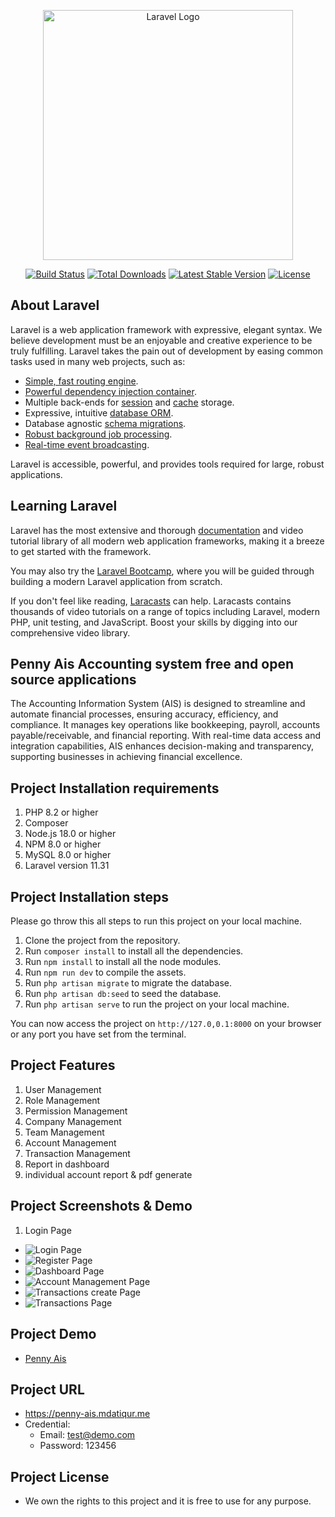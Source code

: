 <p align="center"><a href="https://laravel.com" target="_blank"><img src="https://raw.githubusercontent.com/laravel/art/master/logo-lockup/5%20SVG/2%20CMYK/1%20Full%20Color/laravel-logolockup-cmyk-red.svg" width="400" alt="Laravel Logo"></a></p>

<p align="center">
<a href="https://github.com/laravel/framework/actions"><img src="https://github.com/laravel/framework/workflows/tests/badge.svg" alt="Build Status"></a>
<a href="https://packagist.org/packages/laravel/framework"><img src="https://img.shields.io/packagist/dt/laravel/framework" alt="Total Downloads"></a>
<a href="https://packagist.org/packages/laravel/framework"><img src="https://img.shields.io/packagist/v/laravel/framework" alt="Latest Stable Version"></a>
<a href="https://packagist.org/packages/laravel/framework"><img src="https://img.shields.io/packagist/l/laravel/framework" alt="License"></a>
</p>

## About Laravel

Laravel is a web application framework with expressive, elegant syntax. We believe development must be an enjoyable and creative experience to be truly fulfilling. Laravel takes the pain out of development by easing common tasks used in many web projects, such as:

- [Simple, fast routing engine](https://laravel.com/docs/routing).
- [Powerful dependency injection container](https://laravel.com/docs/container).
- Multiple back-ends for [session](https://laravel.com/docs/session) and [cache](https://laravel.com/docs/cache) storage.
- Expressive, intuitive [database ORM](https://laravel.com/docs/eloquent).
- Database agnostic [schema migrations](https://laravel.com/docs/migrations).
- [Robust background job processing](https://laravel.com/docs/queues).
- [Real-time event broadcasting](https://laravel.com/docs/broadcasting).

Laravel is accessible, powerful, and provides tools required for large, robust applications.

## Learning Laravel

Laravel has the most extensive and thorough [documentation](https://laravel.com/docs) and video tutorial library of all modern web application frameworks, making it a breeze to get started with the framework.

You may also try the [Laravel Bootcamp](https://bootcamp.laravel.com), where you will be guided through building a modern Laravel application from scratch.

If you don't feel like reading, [Laracasts](https://laracasts.com) can help. Laracasts contains thousands of video tutorials on a range of topics including Laravel, modern PHP, unit testing, and JavaScript. Boost your skills by digging into our comprehensive video library.

## Penny Ais Accounting system free and open source applications

The Accounting Information System (AIS) is designed to streamline and automate financial processes, ensuring accuracy, efficiency, and compliance. It manages key operations like bookkeeping, payroll, accounts payable/receivable, and financial reporting. With real-time data access and integration capabilities, AIS enhances decision-making and transparency, supporting businesses in achieving financial excellence.



<!-- We would like to extend our thanks to the following sponsors for funding Laravel development. If you are interested in becoming a sponsor, please visit the [Laravel Partners program](https://partners.laravel.com).

### Premium Partners

- **[Vehikl](https://vehikl.com/)**
- **[Tighten Co.](https://tighten.co)**
- **[WebReinvent](https://webreinvent.com/)**
- **[Kirschbaum Development Group](https://kirschbaumdevelopment.com)**
- **[64 Robots](https://64robots.com)**
- **[Curotec](https://www.curotec.com/services/technologies/laravel/)**
- **[Cyber-Duck](https://cyber-duck.co.uk)**
- **[DevSquad](https://devsquad.com/hire-laravel-developers)**
- **[Jump24](https://jump24.co.uk)**
- **[Redberry](https://redberry.international/laravel/)**
- **[Active Logic](https://activelogic.com)**
- **[byte5](https://byte5.de)**
- **[OP.GG](https://op.gg)**

## Contributing

Thank you for considering contributing to the Laravel framework! The contribution guide can be found in the [Laravel documentation](https://laravel.com/docs/contributions).

## Code of Conduct

In order to ensure that the Laravel community is welcoming to all, please review and abide by the [Code of Conduct](https://laravel.com/docs/contributions#code-of-conduct).

## Security Vulnerabilities

If you discover a security vulnerability within Laravel, please send an e-mail to Taylor Otwell via [taylor@laravel.com](mailto:taylor@laravel.com). All security vulnerabilities will be promptly addressed.

## License

The Laravel framework is open-sourced software licensed under the [MIT license](https://opensource.org/licenses/MIT). -->

## Project Installation requirements
1. PHP 8.2 or higher
2. Composer
3. Node.js 18.0 or higher
4. NPM 8.0 or higher
5. MySQL 8.0 or higher
6. Laravel version 11.31 

## Project Installation steps
Please go throw this all steps to run this project on your local machine.

1. Clone the project from the repository.
2. Run `composer install` to install all the dependencies.
3. Run `npm install` to install all the node modules.
4. Run `npm run dev` to compile the assets.
5. Run `php artisan migrate` to migrate the database.
6. Run `php artisan db:seed` to seed the database.
7. Run `php artisan serve` to run the project on your local machine.

You can now access the project on `http://127.0,0.1:8000` on your browser or any port you have set from the terminal.

## Project Features
1. User Management
2. Role Management
3. Permission Management
4. Company Management
5. Team Management
6. Account Management
7. Transaction Management
8. Report in dashboard
9. individual account report & pdf generate


## Project Screenshots & Demo

1. Login Page
- ![Login Page](https://github.com/AtiqurCode/penny-ais/blob/master/public/files/penny-ais-5.png)
- ![Register Page](https://github.com/AtiqurCode/penny-ais/blob/master/public/files/penny-ais-6.png)
- ![Dashboard Page](https://github.com/AtiqurCode/penny-ais/blob/master/public/files/penny-ais-4.png)
- ![Account Management Page](https://github.com/AtiqurCode/penny-ais/blob/master/public/files/penny-ais-3.png)
- ![Transactions create Page](https://github.com/AtiqurCode/penny-ais/blob/master/public/files/penny-ais-2.png)
- ![Transactions Page](https://github.com/AtiqurCode/penny-ais/blob/master/public/files/penny-ais-1.png)

## Project Demo
- [Penny Ais](https://drive.google.com/file/d/1AxCHIuer0EVcl1DyKyn93z0dq3rXRsqh/view)

## Project URL
- https://penny-ais.mdatiqur.me
- Credential: 
    - Email: test@demo.com
    - Password: 123456

## Project License
- We own the rights to this project and it is free to use for any purpose.